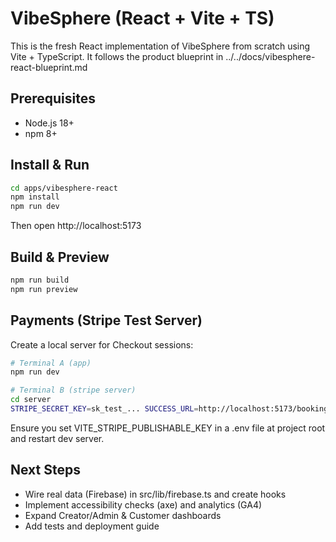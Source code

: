 # VibeSphere (React + Vite + TS)

This is the fresh React implementation of VibeSphere from scratch using Vite + TypeScript. It follows the product blueprint in ../../docs/vibesphere-react-blueprint.md

## Prerequisites
- Node.js 18+
- npm 8+

## Install & Run
```bash
cd apps/vibesphere-react
npm install
npm run dev
```
Then open http://localhost:5173

## Build & Preview
```bash
npm run build
npm run preview
```

## Payments (Stripe Test Server)
Create a local server for Checkout sessions:
```bash
# Terminal A (app)
npm run dev

# Terminal B (stripe server)
cd server
STRIPE_SECRET_KEY=sk_test_... SUCCESS_URL=http://localhost:5173/booking?status=success CANCEL_URL=http://localhost:5173/booking?status=cancel node index.mjs
```
Ensure you set VITE_STRIPE_PUBLISHABLE_KEY in a .env file at project root and restart dev server.

## Next Steps
- Wire real data (Firebase) in src/lib/firebase.ts and create hooks
- Implement accessibility checks (axe) and analytics (GA4)
- Expand Creator/Admin & Customer dashboards
- Add tests and deployment guide
```

